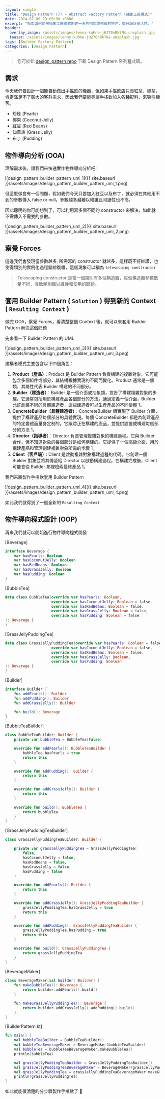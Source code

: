```yaml
---
layout: single
title: "Design Pattern (7) - Abstract Factory Pattern (抽象工廠模式)"
date: 2024-07-09 23:00:00 +0800
excerpt: "探索如何使用抽象工廠模式創建一系列相關或依賴的物件，提升設計靈活性。"
header:
  overlay_image: /assets/images/lenny-kuhne-jHZ70nRk7Ns-unsplash.jpg
  teaser: /assets/images/lenny-kuhne-jHZ70nRk7Ns-unsplash.jpg
tags: [Builder Factory Pattern]
categories: [Design Pattern]
---
```


> 您可於此 [design_pattern repo](https://github.com/nickhuangcyh/design_pattern) 下載 Design Pattern 系列程式碼。

## 需求

今天我們要設計一個能自動做出手搖飲的機器，但如果手搖飲店只賣紅茶、綠茶，肯定滿足不了廣大的客群需求，因此我們要能夠讓手搖飲加入各種配料，來吸引顧客。

* 珍珠 (Pearls)
* 椰果 (Coconut Jelly)
* 紅豆 (Red Beans)
* 仙草凍 (Grass Jelly)
* 布丁 (Pudding)

## 物件導向分析 (OOA)

理解需求後，讓我們來快速實作物件導向分析吧!

![design_pattern_builder_pattern_uml_1]({{ site.baseurl }}/assets/images/design_pattern_builder_pattern_uml_1.png)

但這麼做會有一個問題，假如我們今天只要加入紅豆以及布丁，就必須在其他用不到的參數傳入 false or null，參數越多越難以維護且可讀性也不高。

因此聰明的你可能想到了，可以利用寫多個不同的 constructor 來解決，如此就不需傳入不需要的參數。

![design_pattern_builder_pattern_uml_2]({{ site.baseurl }}/assets/images/design_pattern_builder_pattern_uml_2.png)

## 察覺 Forces

這邊我們會發現當參數越多, 所需寫的 constructor 就越多，這樣既不好維護，也使得類別的實例化過程錯綜複雜，這個現象可以稱為 `telescoping constructor`

> Telescoping constructor 是當一個類別有多個構造器，每個構造器參數數量不同，導致類別難以維護和使用的問題。

## 套用 Builder Pattern ( `Solution` ) 得到新的 Context ( `Resulting Context` )

做完 OOA，察覺 Forces，看清楚整個 Context 後，就可以來套用 Builder Pattern 解決這個問題

先來看一下 Builder Pattern 的 UML

![design_pattern_builder_pattern_uml_3]({{ site.baseurl }}/assets/images/design_pattern_builder_pattern_uml_3.png)

建構者模式主要包含以下四個角色：

1. **Product（產品）**：Product 是 Builder Pattern 負責構建的複雜對象。它可能包含多個組件或部分，其結構根據實現的不同而變化。Product 通常是一個類，其屬性代表 Builder 構建的不同部分。
2. **Builder（建造者）**：Builder 是一個介面或抽象類，宣告了構建複雜對象的步驟。它通常包括用於構建產品各個部分的方法。通過定義一個介面，Builder 允許創建不同的具體建造者，這些建造者可以生產產品的不同變體 1。
3. **ConcreteBuilder（具體建造者）**：ConcreteBuilder 類實現了 Builder 介面，提供了構建產品每個部分的具體實現。每個 ConcreteBuilder 都是為創建產品的特定變體而量身定制的。它跟踪正在構建的產品，並提供設置或構建每個部分的方法 1。
4. **Director（指導者）**：Director 負責管理複雜對象的構建過程。它與 Builder 合作，但不知道對象的每個部分是如何構建的。它提供了一個高級介面，用於構建產品和管理創建複雜對象所需的步驟 1。
5. **Client（客戶端）**：Client 是啟動複雜對象構建過程的代碼。它創建一個 Builder 對象並將其傳遞給 Director 以啟動構建過程。在構建完成後，Client 可能會從 Builder 那裡檢索最終產品 1。

我們來將製作手搖飲套用 Builder Pattern

![design_pattern_builder_pattern_uml_4]({{ site.baseurl }}/assets/images/design_pattern_builder_pattern_uml_4.png)

如此我們就得到了一個全新的 `Resulting Context`

## 物件導向程式設計 (OOP)

再來我們就可以開始進行物件導向程式開發

[Beverage]

```kotlin
interface Beverage {
    var hasPearls: Boolean
    var hasCoconutJelly: Boolean
    var hasRedBeans: Boolean
    var hasGrassJelly: Boolean
    var hasPudding: Boolean
}
```

[BubbleTea]

```kotlin
data class BubbleTea(override var hasPearls: Boolean,
                     override var hasCoconutJelly: Boolean = false,
                     override var hasRedBeans: Boolean = false,
                     override var hasGrassJelly: Boolean = false,
                     override var hasPudding: Boolean = false
): Beverage {
}
```

[GrassJellyPuddingTea]

```kotlin
data class GrassJellyPuddingTea(override var hasPearls: Boolean = false,
                     override var hasCoconutJelly: Boolean = false,
                     override var hasRedBeans: Boolean = false,
                     override var hasGrassJelly: Boolean,
                     override var hasPudding: Boolean
): Beverage {
}
```

[Builder]

```kotlin
interface Builder {
    fun addPearls(): Builder
    fun addPudding(): Builder
    fun addGrassJelly(): Builder

    fun build(): Beverage
}
```

[BubbleTeaBuilder]

```kotlin
class BubbleTeaBuilder: Builder {
    private var bubbleTea = BubbleTea(false)

    override fun addPearls(): BubbleTeaBuilder {
        bubbleTea.hasPearls = true
        return this
    }

    override fun addPudding(): Builder {
        return this
    }

    override fun addGrassJelly(): Builder {
        return this
    }

    override fun build(): BubbleTea {
        return bubbleTea
    }
}
```

[GrassJellyPuddingTeaBuilder]

```kotlin
class GrassJellyPuddingTeaBuilder: Builder {

    private var grassJellyPuddingTea = GrassJellyPuddingTea(
        false,
        hasCoconutJelly = false,
        hasRedBeans = false,
        hasGrassJelly = false,
        hasPudding = false
    )

    override fun addPearls(): Builder {
        return this
    }

    override fun addGrassJelly(): GrassJellyPuddingTeaBuilder {
        grassJellyPuddingTea.hasGrassJelly = true
        return this
    }

    override fun addPudding(): GrassJellyPuddingTeaBuilder {
        grassJellyPuddingTea.hasPudding = true
        return this
    }

    override fun build(): GrassJellyPuddingTea {
        return grassJellyPuddingTea
    }
}
```

[BeverageMaker]

```kotlin
class BeverageMaker(val builder: Builder) {
    fun makeBubbleTea(): Beverage {
        return builder.addPearls().build()
    }

    fun makeGrassJellyPuddingTea(): Beverage {
        return builder.addGrassJelly().addPudding().build()
    }
}
```

[BuilderPattern.kt]

```kotlin
fun main() {
    val bubbleTeaBuilder = BubbleTeaBuilder()
    val bubbleTeaBeverageMaker = BeverageMaker(bubbleTeaBuilder)
    val bubbleTea = bubbleTeaBeverageMaker.makeBubbleTea()
    println(bubbleTea)

    val grassJellyPuddingTeaBuilder = GrassJellyPuddingTeaBuilder()
    val grassJellyPuddingTeaBeverageMaker = BeverageMaker(grassJellyPuddingTeaBuilder)
    val grassJellyPuddingTea = grassJellyPuddingTeaBeverageMaker.makeGrassJellyPuddingTea()
    println(grassJellyPuddingTea)
}
```

如此就能很清楚的分步驟製作手搖飲了 🙌
